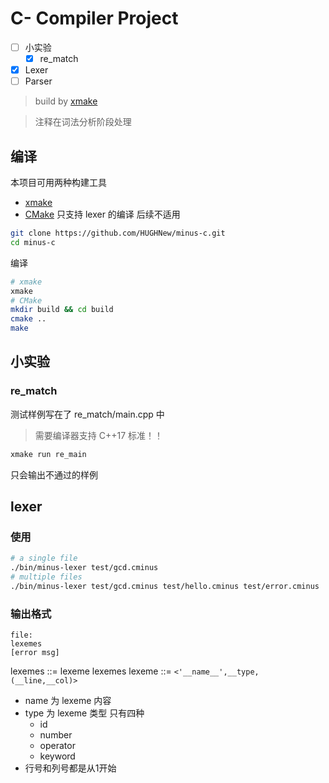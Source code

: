 # C- Compiler Project

- [ ] 小实验
  - [x] re_match
- [x] Lexer
- [ ] Parser

> build by [xmake](https://github.com/xmake-io/xmake/)

> 注释在词法分析阶段处理

## 编译

本项目可用两种构建工具
- [xmake](https://xmake.io/#/zh-cn/guide/installation)
- [CMake](https://cmake.org/download/) 只支持 lexer 的编译 后续不适用

```bash
git clone https://github.com/HUGHNew/minus-c.git
cd minus-c
```

编译

```bash
# xmake
xmake
# CMake
mkdir build && cd build
cmake ..
make
```

## 小实验

### re_match

测试样例写在了 re_match/main.cpp 中

> 需要编译器支持 C++17 标准！！

```bash
xmake run re_main
```

只会输出不通过的样例

## lexer

### 使用

```bash
# a single file
./bin/minus-lexer test/gcd.cminus
# multiple files
./bin/minus-lexer test/gcd.cminus test/hello.cminus test/error.cminus
```

### 输出格式

```
file:
lexemes
[error msg]
```
lexemes ::= lexeme lexemes
lexeme ::= `<'__name__',__type,(__line,__col)>`

- name 为 lexeme 内容
- type 为 lexeme 类型 只有四种
  - id
  - number
  - operator
  - keyword
- 行号和列号都是从1开始


